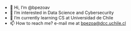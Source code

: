 - 👋 Hi, I’m @bpezoav
- 👀 I’m interested in Data Science and Cybersecurity
- 🌱 I’m currently learning CS at Universidad de Chile
- 📫 How to reach me? e-mail me at bpezoa@dcc.uchile.cl

<!---
bpezoav/bpezoav is a ✨ special ✨ repository because its `README.md` (this file) appears on your GitHub profile.
You can click the Preview link to take a look at your changes.
--->
